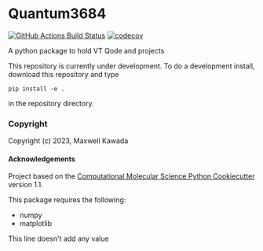 Quantum3684
==============================
[//]: # (Badges)
[![GitHub Actions Build Status](https://github.com/REPLACE_WITH_OWNER_ACCOUNT/quantum3684/workflows/CI/badge.svg)](https://github.com/REPLACE_WITH_OWNER_ACCOUNT/quantum3684/actions?query=workflow%3ACI)
[![codecov](https://codecov.io/gh/REPLACE_WITH_OWNER_ACCOUNT/Quantum3684/branch/main/graph/badge.svg)](https://codecov.io/gh/REPLACE_WITH_OWNER_ACCOUNT/Quantum3684/branch/main)


A python package to hold VT Qode and projects

This repository is currently under development. To do a development install, download this repository and type

`pip install -e .`

in the repository directory.

### Copyright

Copyright (c) 2023, Maxwell Kawada


#### Acknowledgements
 
Project based on the 
[Computational Molecular Science Python Cookiecutter](https://github.com/molssi/cookiecutter-cms) version 1.1.

This package requires the following:
  - numpy
  - matplotlib

  This line doesn't add any value